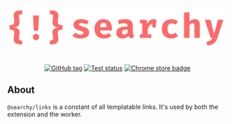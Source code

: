 <div align="center">
	<br>
	<p>
		<a href="https://github.com/alii/searchy"><img src="./.github/assets/header.svg" width="500" alt="searchy logo" /></a>
		<!-- <img src=".github/assets/demo.gif" alt="demo video"> -->
	</p>
	<br>
	<!-- <a href="https://discord.com/invite/dUrkbpw"><img alt="Discord Server" src="https://img.shields.io/discord/581633886828625930?color=5865F2&logo=discord&logoColor=white"></a> -->
	<a href="https://github.com/alii/searchy/releases/tags/latest"><img alt="GitHub tag" src="https://img.shields.io/github/v/tag/alii/searchy?label=latest"></a>
	<a href="https://github.com/alii/searchy/actions/workflows/ci.yml"><img alt="Test status" src="https://github.com/alii/searchy/actions/workflows/ci.yml/badge.svg"></a>
	<!-- <a href="https://chrome.google.com/webstore/detail/truffle/pedabjojoafbajoaadhglpcconngkaie"><img alt="Chrome store badge" src="https://img.shields.io/badge/Chrome_Web_Store-Install-259645?logo=googlechrome&logoColor=1A73E8"></a> -->
	<a href="#"><img alt="Chrome store badge" src="https://img.shields.io/badge/Chrome_Web_Store-Coming_Soon-259645?logo=googlechrome&logoColor=1A73E8"></a>
</div>

## About

`@searchy/links` is a constant of all templatable links. It's used by both the extension and the worker.

<!-- powerful command-based searching
Searchy is a Chrome extension to deliver powerful command-based searching.

From:
- `github.com/octokit/rest.js` to `/ github octokit/rest.js`
- `npmjs.com/react` to `/ npm react`
- opening imdb.com, searching Endgame -> `/ imdb endgame`

Additionally, it's open source!
https://github.com/carterhimmel/searchy -->

